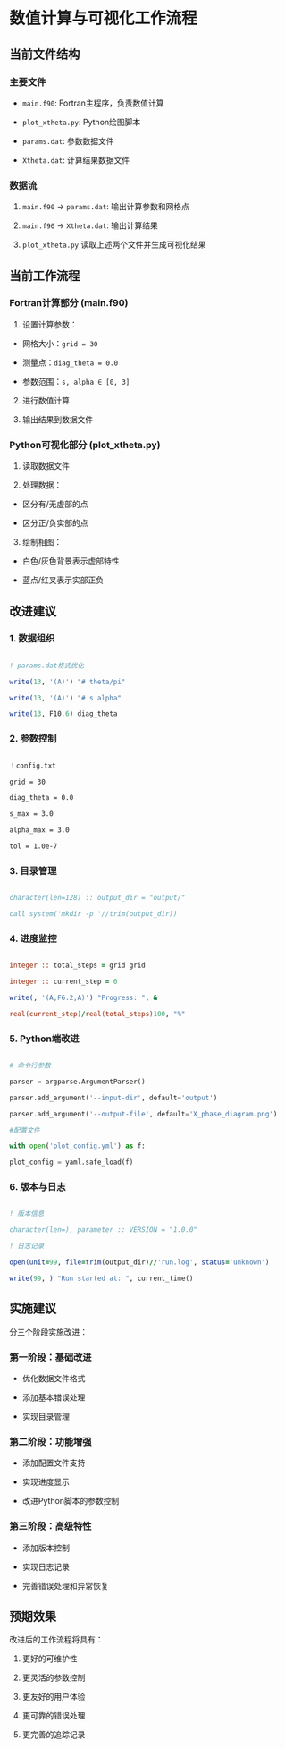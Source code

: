 # 数值计算与可视化工作流程

  

## 当前文件结构

  

### 主要文件

- `main.f90`: Fortran主程序，负责数值计算

- `plot_xtheta.py`: Python绘图脚本

- `params.dat`: 参数数据文件

- `Xtheta.dat`: 计算结果数据文件

  

### 数据流

1. `main.f90` → `params.dat`: 输出计算参数和网格点

2. `main.f90` → `Xtheta.dat`: 输出计算结果

3. `plot_xtheta.py` 读取上述两个文件并生成可视化结果

  

## 当前工作流程

  

### Fortran计算部分 (main.f90)

1. 设置计算参数：

- 网格大小：`grid = 30`

- 测量点：`diag_theta = 0.0`

- 参数范围：`s, alpha ∈ [0, 3]`

2. 进行数值计算

3. 输出结果到数据文件

  

### Python可视化部分 (plot_xtheta.py)

1. 读取数据文件

2. 处理数据：

- 区分有/无虚部的点

- 区分正/负实部的点

3. 绘制相图：

- 白色/灰色背景表示虚部特性

- 蓝点/红叉表示实部正负

  

## 改进建议

  

### 1. 数据组织

```fortran

! params.dat格式优化

write(13, '(A)') "# theta/pi"

write(13, '(A)') "# s alpha"

write(13, F10.6) diag_theta

```

  

### 2. 参数控制

  

```txt

！config.txt

grid = 30

diag_theta = 0.0

s_max = 3.0

alpha_max = 3.0

tol = 1.0e-7

```

  

### 3. 目录管理

```fortran

character(len=128) :: output_dir = "output/"

call system('mkdir -p '//trim(output_dir))

```

  

### 4. 进度监控

```fortran

integer :: total_steps = grid grid

integer :: current_step = 0

write(, '(A,F6.2,A)') "Progress: ", &

real(current_step)/real(total_steps)100, "%"

```

  

### 5. Python端改进

```python

# 命令行参数

parser = argparse.ArgumentParser()

parser.add_argument('--input-dir', default='output')

parser.add_argument('--output-file', default='X_phase_diagram.png')

#配置文件

with open('plot_config.yml') as f:

plot_config = yaml.safe_load(f)

```

  

### 6. 版本与日志

  

```fortran

! 版本信息

character(len=), parameter :: VERSION = "1.0.0"

! 日志记录

open(unit=99, file=trim(output_dir)//'run.log', status='unknown')

write(99, ) "Run started at: ", current_time()

```

  

## 实施建议

  

分三个阶段实施改进：

  

### 第一阶段：基础改进

- 优化数据文件格式

- 添加基本错误处理

- 实现目录管理

  

### 第二阶段：功能增强

- 添加配置文件支持

- 实现进度显示

- 改进Python脚本的参数控制

  

### 第三阶段：高级特性

- 添加版本控制

- 实现日志记录

- 完善错误处理和异常恢复

  

## 预期效果

  

改进后的工作流程将具有：

1. 更好的可维护性

2. 更灵活的参数控制

3. 更友好的用户体验

4. 更可靠的错误处理

5. 更完善的追踪记录